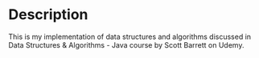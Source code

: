 # Description
This is my implementation of data structures and algorithms discussed in Data Structures & Algorithms - Java course
by Scott Barrett on Udemy.
